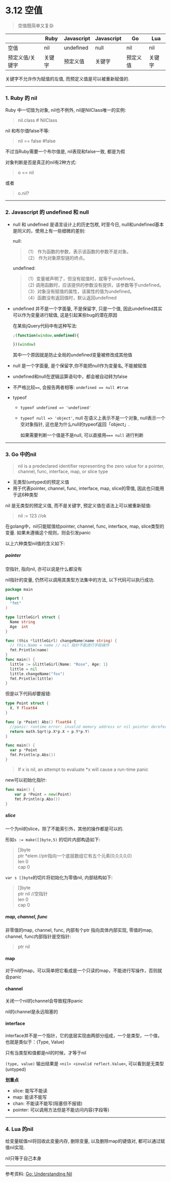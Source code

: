 # 3.12 空值

> 空值既简单又复杂

|                 | Ruby   | Javascript | Javascript | Go       | Lua    |
|-----------------|--------|------------|------------|----------|--------|
| 空值            | nil    | undefined  | null       | nil      | nil    |
| 预定义值/关键字 | 关键字 | 预定义值   | 关键字     | 预定义值 | 关键字 |

 关键字不允许作为赋值的左值, 而预定义值是可以被重新赋值的.

---

### 1. Ruby 的 nil

Ruby 中一切皆为对象, nil也不例外, nil是NilClass唯一的实例:

> nil.class # NilClass

nil 和布尔值false不等:

> nil == false #false

不过当Ruby需要一个布尔值是, nil表现和false一致, 都是为假

对象判断是否是真正的nil有2种方式:

> o == nil

或者

> o.nil?

---

### 2. Javascript 的 undefined 和 null

* null 和 undefined 是语言设计上的历史包袱, 时至今日, null和undefined基本是同义的，使用上有一些细微的差别:

  null:

  >（1） 作为函数的参数，表示该函数的参数不是对象。  
  >（2） 作为对象原型链的终点。

  undefined:

  >（1）变量被声明了，但没有赋值时，就等于undefined。  
  >（2) 调用函数时，应该提供的参数没有提供，该参数等于undefined。  
  >（3）对象没有赋值的属性，该属性的值为undefined。  
  >（4）函数没有返回值时，默认返回undefined


* undefined 并不是一个字面量, 不是保留字, 只是一个值, 因此undefined其实可以作为变量进行赋值, 这是引起某些bug的潜在原因

  在某些jQuery代码中有这种写法:

  ```javascript
  ;(function(window,undefined){

  })(window)
  ```
  其中一个原因就是防止全局的undefined变量被修改成其他值

* null 是一个字面量, 是个保留字,你不能把null作为变量名, 不能被赋值

* undefined和null在逻辑运算语句中，都会被自动转为false

* 不严格比较`==`, 会报告两者相等: `undefined == null #true`

* typeof

  * `typeof undefined => 'undefined'`
  * `typeof null => 'object'`, null 在语义上表示不是一个对象, null表示一个空对象指针, 这也是为什么null的typeof返回「object」.

    如果需要判断一个值是不是null, 可以直接用`=== null` 进行判断

---

### 3. Go 中的nil

> nil is a predeclared identifier representing the zero value for a pointer, channel, func, interface, map, or slice type

* 无类型(untyped)的预定义值
* 用于代表pointer, channel, func, interface, map, slice的零值, 因此也只能用于这6种类型

nil 是无类型的预定义值, 而不是关键字, 预定义值在语法上可以被重新赋值:

> nil := 123 //ok

在golang中，nil只能赋值给pointer, channel, func, interface, map, slice类型的变量. 如果未遵循这个规则，则会引发panic

以上六种类型nil值的含义如下:

##### pointer

空指针, 指向nil, 亦可以说是什么都没有

nil指针的变量, 仍然可以调用其类型方法集中的方法, 以下代码可以执行成功.

```go
package main

import (
  "fmt"
)

type littleGirl struct {
  Name string
  Age  int
}

func (this *littleGirl) changeName(name string) {
  // this.Name = name // nil 指针不能进行字段操作
  fmt.Println(name)
}
func main() {
  little := &littleGirl{Name: "Rose", Age: 1}
  little = nil
  little.changeName("fox")
  fmt.Println(little)
}
```

但是以下代码却要报错:

```go
type Point struct {
  X, Y float64
}

func (p *Point) Abs() float64 {
  //panic: runtime error: invalid memory address or nil pointer dereference
  return math.Sqrt(p.X*p.X + p.Y*p.Y)
}

func main() {
  var p *Point
  fmt.Println(p.Abs())
}
```

> If x is nil, an attempt to evaluate *x will cause a run-time panic


new可以初始化指针:

```go
func main() {
    var p *Point = new(Point)
    fmt.Println(p.Abs())
}
```

##### slice

一个为nil的slice，除了不能索引外，其他的操作都是可以的.

形如`s := make([]byte,5)` 的切片内部构造如下:

>[]byte  
>ptr *elem //ptr指向一个底层数组它有五个元素[0,0,0,0,0]  
>len 0  
>cap 0

`var s []byte`的切片将初始化为零值nil, 内部结构如下:

>[]byte  
>ptr nil //空指针  
>len 0  
>cap 0

##### map, channel, func

非零值的map, channel, func, 内部有个ptr 指向具体内部实现, 零值的map, channel, func内部指针是空指针:

>ptr nil

#### map

对于nil的map，可以简单把它看成是一个只读的map，不能进行写操作，否则就会panic

#### channel

关闭一个nil的channel会导致程序panic

nil的channel是永远阻塞的

#### interface

interface并不是一个指针，它的底层实现由两部分组成，一个是类型，一个值，也就是类似于：(Type, Value)

只有当类型和值都是nil的时候，才等于nil

`(type, value)` 输出结果是 `<nil> <invalid reflect.Value>`, 可以看到是无类型(untyped)

**划重点**

* slice: 能写不能读
* map: 能读不能写
* chan: 不能读不能写(阻塞但不报错)
* pointer: 可以调用方法但是不能访问内容(字段等)

---

### 4. Lua 的nil

给变量赋值nil将回收此变量内存, 删除变量, 以及删除map的键值对, 都可以通过赋值nil实现.

nil只等于自己本身

---

参考资料: [Go: Understanding Nil](https://speakerdeck.com/campoy/understanding-nil)

